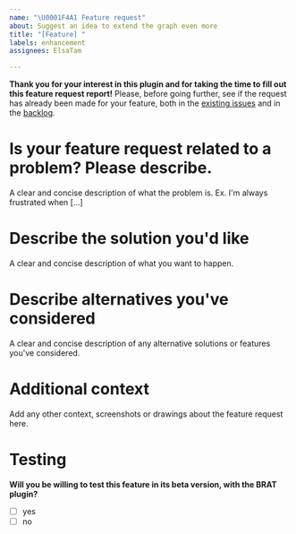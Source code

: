 ```yaml
---
name: "\U0001F4A1 Feature request"
about: Suggest an idea to extend the graph even more
title: "[Feature] "
labels: enhancement
assignees: ElsaTam

---
```


**Thank you for your interest in this plugin and for taking the time to fill out this feature request report!** Please, before going further, see if the request has already been made for your feature, both in the [existing issues](https://github.com/ElsaTam/obsidian-extended-graph/issues?q=label%3Aenhancement%20) and in the [backlog](https://github.com/users/ElsaTam/projects/3).

# Is your feature request related to a problem? Please describe.
A clear and concise description of what the problem is. Ex. I'm always frustrated when [...]

# Describe the solution you'd like
A clear and concise description of what you want to happen.

# Describe alternatives you've considered
A clear and concise description of any alternative solutions or features you've considered.

# Additional context
Add any other context, screenshots or drawings about the feature request here.

# Testing
**Will you be willing to test this feature in its beta version, with the BRAT plugin?**
- [ ] yes
- [ ] no
